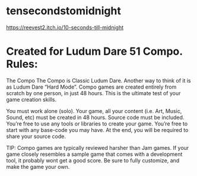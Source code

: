 # tensecondstomidnight

https://reevest2.itch.io/10-seconds-till-midnight


# Created for Ludum Dare 51 Compo. Rules:
The Compo
The Compo is Classic Ludum Dare. Another way to think of it is as Ludum Dare “Hard Mode”. Compo games are created entirely from scratch by one person, in just 48 hours. This is the ultimate test of your game creation skills.

You must work alone (solo).
Your game, all your content (i.e. Art, Music, Sound, etc) must be created in 48 hours.
Source code must be included.
You’re free to use any tools or libraries to create your game. You’re free to start with any base-code you may have. At the end, you will be required to share your source code.

TIP: Compo games are typically reviewed harsher than Jam games. If your game closely resembles a sample game that comes with a development tool, it probably wont get a good score. Be sure to fully customize, and make the game your own.
